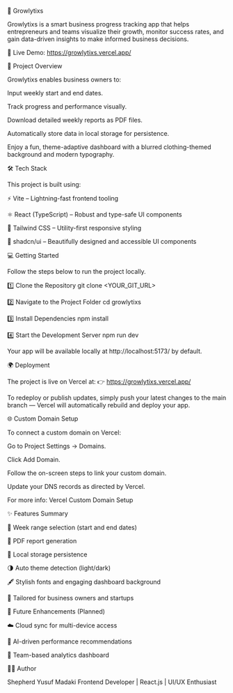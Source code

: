 🌱 Growlytixs

Growlytixs is a smart business progress tracking app that helps entrepreneurs and teams visualize their growth, monitor success rates, and gain data-driven insights to make informed business decisions.

🔗 Live Demo: https://growlytixs.vercel.app/

🚀 Project Overview

Growlytixs enables business owners to:

Input weekly start and end dates.

Track progress and performance visually.

Download detailed weekly reports as PDF files.

Automatically store data in local storage for persistence.

Enjoy a fun, theme-adaptive dashboard with a blurred clothing-themed background and modern typography.

🛠️ Tech Stack

This project is built using:

⚡ Vite – Lightning-fast frontend tooling

⚛️ React (TypeScript) – Robust and type-safe UI components

🎨 Tailwind CSS – Utility-first responsive styling

🧩 shadcn/ui – Beautifully designed and accessible UI components

💻 Getting Started

Follow the steps below to run the project locally.

1️⃣ Clone the Repository
git clone <YOUR_GIT_URL>

2️⃣ Navigate to the Project Folder
cd growlytixs

3️⃣ Install Dependencies
npm install

4️⃣ Start the Development Server
npm run dev


Your app will be available locally at http://localhost:5173/
 by default.

🌍 Deployment

The project is live on Vercel at:
👉 https://growlytixs.vercel.app/

To redeploy or publish updates, simply push your latest changes to the main branch — Vercel will automatically rebuild and deploy your app.

🌐 Custom Domain Setup

To connect a custom domain on Vercel:

Go to Project Settings → Domains.

Click Add Domain.

Follow the on-screen steps to link your custom domain.

Update your DNS records as directed by Vercel.

For more info: Vercel Custom Domain Setup

✨ Features Summary

📆 Week range selection (start and end dates)

🧾 PDF report generation

💾 Local storage persistence

🌗 Auto theme detection (light/dark)

🖋️ Stylish fonts and engaging dashboard background

💼 Tailored for business owners and startups

🧠 Future Enhancements (Planned)

☁️ Cloud sync for multi-device access

🤖 AI-driven performance recommendations

👥 Team-based analytics dashboard

🧑‍💻 Author

Shepherd Yusuf Madaki
Frontend Developer | React.js | UI/UX Enthusiast
